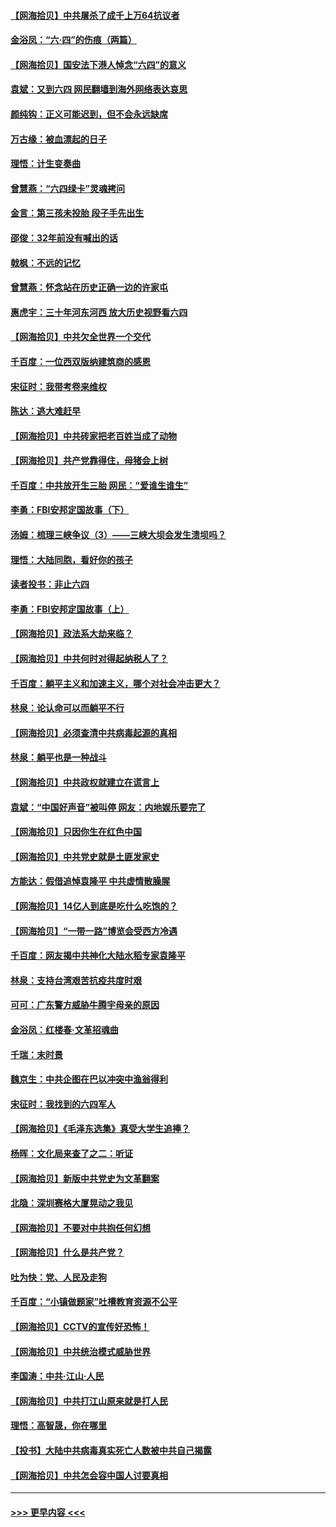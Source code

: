 #### [【网海拾贝】中共屠杀了成千上万64抗议者](../pages/nsc993/n13002713.md?t=06071301) 
#### [金浴凤：“六·四”的伤痕（两篇）](../pages/nsc993/n13001719.md?t=06071301) 
#### [【网海拾贝】国安法下港人悼念“六四”的意义](../pages/nsc993/n13001039.md?t=06071301) 
#### [袁斌：又到六四 网民翻墙到海外网络表达哀思](../pages/nsc993/n13000995.md?t=06071301) 
#### [颜纯钩：正义可能迟到，但不会永远缺席](../pages/nsc993/n13000920.md?t=06071301) 
#### [万古缘：被血漂起的日子](../pages/nsc993/n13000914.md?t=06071301) 
#### [理悟：计生变奏曲](../pages/nsc993/n13000414.md?t=06071301) 
#### [曾慧燕：“六四绿卡”灵魂拷问](../pages/nsc993/n13000277.md?t=06071301) 
#### [金言：第三孩未投胎 段子手先出生](../pages/nsc993/n13000215.md?t=06071301) 
#### [邵俊：32年前没有喊出的话](../pages/nsc993/n13000181.md?t=06071301) 
#### [戟枫：不远的记忆](../pages/nsc993/n13000121.md?t=06071301) 
#### [曾慧燕：怀念站在历史正确一边的许家屯](../pages/nsc993/n13000073.md?t=06071301) 
#### [惠虎宇：三十年河东河西 放大历史视野看六四](../pages/nsc993/n13000018.md?t=06071301) 
#### [【网海拾贝】中共欠全世界一个交代](../pages/nsc993/n12998706.md?t=06071301) 
#### [千百度：一位西双版纳建筑商的感恩](../pages/nsc993/n12998487.md?t=06071301) 
#### [宋征时：我带考卷来维权](../pages/nsc993/n12994088.md?t=06071301) 
#### [陈达：逃大难赶早](../pages/nsc993/n12993569.md?t=06071301) 
#### [【网海拾贝】中共砖家把老百姓当成了动物](../pages/nsc993/n12993483.md?t=06071301) 
#### [【网海拾贝】共产党靠得住，母猪会上树](../pages/nsc993/n12990730.md?t=06071301) 
#### [千百度：中共放开生三胎 网民：“爱谁生谁生”](../pages/nsc993/n12990644.md?t=06071301) 
#### [李勇：FBI安邦定国故事（下）](../pages/nsc993/n12987854.md?t=06071301) 
#### [汤姆：梳理三峡争议（3）——三峡大坝会发生溃坝吗？](../pages/nsc993/n12989806.md?t=06071301) 
#### [理悟：大陆同胞，看好你的孩子](../pages/nsc993/n12989778.md?t=06071301) 
#### [读者投书：非止六四](../pages/nsc993/n12989673.md?t=06071301) 
#### [李勇：FBI安邦定国故事（上）](../pages/nsc993/n12987749.md?t=06071301) 
#### [【网海拾贝】政法系大劫来临？](../pages/nsc993/n12987596.md?t=06071301) 
#### [【网海拾贝】中共何时对得起纳税人了？](../pages/nsc993/n12985578.md?t=06071301) 
#### [千百度：躺平主义和加速主义，哪个对社会冲击更大？](../pages/nsc993/n12985512.md?t=06071301) 
#### [林泉：论认命可以而躺平不行](../pages/nsc993/n12985505.md?t=06071301) 
#### [【网海拾贝】必须查清中共病毒起源的真相](../pages/nsc993/n12984276.md?t=06071301) 
#### [林泉：躺平也是一种战斗](../pages/nsc993/n12984194.md?t=06071301) 
#### [【网海拾贝】中共政权就建立在谎言上](../pages/nsc993/n12981880.md?t=06071301) 
#### [袁斌：“中国好声音”被叫停 网友：内地娱乐要完了](../pages/nsc993/n12981826.md?t=06071301) 
#### [【网海拾贝】只因你生在红色中国](../pages/nsc993/n12979096.md?t=06071301) 
#### [【网海拾贝】中共党史就是土匪发家史](../pages/nsc993/n12976478.md?t=06071301) 
#### [方能达：假借追悼袁隆平 中共虚情散臊腥](../pages/nsc993/n12976396.md?t=06071301) 
#### [【网海拾贝】14亿人到底是吃什么吃饱的？](../pages/nsc993/n12974125.md?t=06071301) 
#### [【网海拾贝】“一带一路”博览会受西方冷遇](../pages/nsc993/n12971787.md?t=06071301) 
#### [千百度：网友揭中共神化大陆水稻专家袁隆平](../pages/nsc993/n12971733.md?t=06071301) 
#### [林泉：支持台湾艰苦抗疫共度时艰](../pages/nsc993/n12971350.md?t=06071301) 
#### [可可：广东警方威胁牛腾宇母亲的原因](../pages/nsc993/n12971100.md?t=06071301) 
#### [金浴凤：红楼春·文革招魂曲](../pages/nsc993/n12970354.md?t=06071301) 
#### [千瑞：末时景](../pages/nsc993/n12970337.md?t=06071301) 
#### [魏京生：中共企图在巴以冲突中渔翁得利](../pages/nsc993/n12970286.md?t=06071301) 
#### [宋征时：我找到的六四军人](../pages/nsc993/n12970213.md?t=06071301) 
#### [【网海拾贝】《毛泽东选集》真受大学生追捧？](../pages/nsc993/n12968779.md?t=06071301) 
#### [杨晖：文化局来查了之二：听证](../pages/nsc993/n12966528.md?t=06071301) 
#### [【网海拾贝】新版中共党史为文革翻案](../pages/nsc993/n12967526.md?t=06071301) 
#### [北隐：深圳赛格大厦晃动之我见](../pages/nsc993/n12967393.md?t=06071301) 
#### [【网海拾贝】不要对中共抱任何幻想](../pages/nsc993/n12965222.md?t=06071301) 
#### [【网海拾贝】什么是共产党？](../pages/nsc993/n12962781.md?t=06071301) 
#### [吐为快：党、人民及走狗](../pages/nsc993/n12962747.md?t=06071301) 
#### [千百度：“小镇做题家”吐槽教育资源不公平](../pages/nsc993/n12962705.md?t=06071301) 
#### [【网海拾贝】CCTV的宣传好恐怖！](../pages/nsc993/n12959984.md?t=06071301) 
#### [【网海拾贝】中共统治模式威胁世界](../pages/nsc993/n12957622.md?t=06071301) 
#### [李国涛：中共‧江山‧人民](../pages/nsc993/n12957502.md?t=06071301) 
#### [【网海拾贝】中共打江山原来就是打人民](../pages/nsc993/n12954345.md?t=06071301) 
#### [理悟：高智晟，你在哪里](../pages/nsc993/n12953115.md?t=06071301) 
#### [【投书】大陆中共病毒真实死亡人数被中共自己揭露](../pages/nsc993/n12953050.md?t=06071301) 
#### [【网海拾贝】中共怎会容中国人讨要真相](../pages/nsc993/n12952161.md?t=06071301) 

----
#### [ >>> 更早内容 <<< ](../indexes/nsc993-earlier.md)
